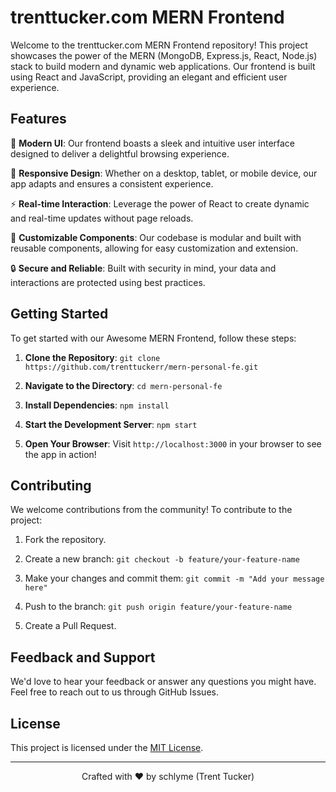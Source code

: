 # trenttucker.com MERN Frontend

Welcome to the trenttucker.com MERN Frontend repository! This project showcases the power of the MERN (MongoDB, Express.js, React, Node.js) stack to build modern and dynamic web applications. Our frontend is built using React and JavaScript, providing an elegant and efficient user experience.

## Features

🚀 **Modern UI**: Our frontend boasts a sleek and intuitive user interface designed to deliver a delightful browsing experience.

📱 **Responsive Design**: Whether on a desktop, tablet, or mobile device, our app adapts and ensures a consistent experience.

⚡️ **Real-time Interaction**: Leverage the power of React to create dynamic and real-time updates without page reloads.

🎨 **Customizable Components**: Our codebase is modular and built with reusable components, allowing for easy customization and extension.

🔒 **Secure and Reliable**: Built with security in mind, your data and interactions are protected using best practices.

## Getting Started

To get started with our Awesome MERN Frontend, follow these steps:

1. **Clone the Repository**: `git clone https://github.com/trenttuckerr/mern-personal-fe.git`

2. **Navigate to the Directory**: `cd mern-personal-fe`

3. **Install Dependencies**: `npm install`

4. **Start the Development Server**: `npm start`

5. **Open Your Browser**: Visit `http://localhost:3000` in your browser to see the app in action!

## Contributing

We welcome contributions from the community! To contribute to the project:

1. Fork the repository.

2. Create a new branch: `git checkout -b feature/your-feature-name`

3. Make your changes and commit them: `git commit -m "Add your message here"`

4. Push to the branch: `git push origin feature/your-feature-name`

5. Create a Pull Request.

## Feedback and Support

We'd love to hear your feedback or answer any questions you might have. Feel free to reach out to us through GitHub Issues.

## License

This project is licensed under the [MIT License](LICENSE).

---

<p align="center">
  Crafted with ❤️ by schlyme (Trent Tucker)
</p>
